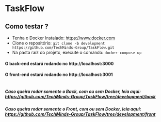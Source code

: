 # TaskFlow

## Como testar ?
* Tenha o Docker Instalado: https://www.docker.com
* Clone o repositório: `git clone -b development https://github.com/TechMinds-Group/TaskFlow.git`
* Na pasta raíz do projeto, execute o comando: `docker-compose up`

#### O back-end estará rodando no http://localhost:3000
#### O front-end estará rodando no http://localhost:3001

#

##### Caso queira rodar somente o Back, com ou sem Docker, leia aqui: https://github.com/TechMinds-Group/TaskFlow/tree/development/back

##### Caso queira rodar somente o Front, com ou sem Docker, leia aqui: https://github.com/TechMinds-Group/TaskFlow/tree/development/front
